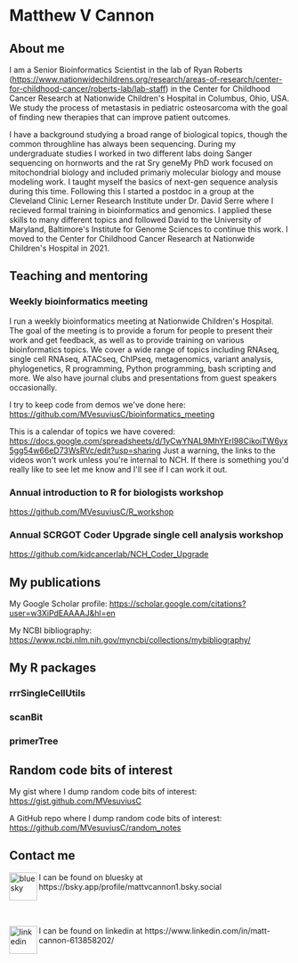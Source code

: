 # Matthew V Cannon

## About me
I am a Senior Bioinformatics Scientist in the lab of Ryan Roberts (https://www.nationwidechildrens.org/research/areas-of-research/center-for-childhood-cancer/roberts-lab/lab-staff) in the Center for Childhood Cancer Research at Nationwide Children's Hospital in Columbus, Ohio, USA. We study the process of metastasis in pediatric osteosarcoma with the goal of finding new therapies that can improve patient outcomes.

I have a background studying a broad range of biological topics, though the common throughline has always been sequencing. During my undergraduate studies I worked in two different labs doing Sanger sequencing on hornworts and the rat Sry geneMy PhD work focused on mitochondrial biology and included primariy molecular biology and mouse modeling work. I taught myself the basics of next-gen sequence analysis during this time. Following this I started a postdoc in a group at the Cleveland Clinic Lerner Research Institute under Dr. David Serre where I recieved formal training in bioinformatics and genomics. I applied these skills to many different topics and followed David to the University of Maryland, Baltimore's Institute for Genome Sciences to continue this work. I moved to the Center for Childhood Cancer Research at Nationwide Children's Hospital in 2021.

## Teaching and mentoring

### Weekly bioinformatics meeting
I run a weekly bioinformatics meeting at Nationwide Children's Hospital. The goal of the meeting is to provide a forum for people to present their work and get feedback, as well as to provide training on various bioinformatics topics. We cover a wide range of topics including RNAseq, single cell RNAseq, ATACseq, ChIPseq, metagenomics, variant analysis, phylogenetics, R programming, Python programming, bash scripting and more. We also have journal clubs and presentations from guest speakers occasionally.

I try to keep code from demos we've done here: https://github.com/MVesuviusC/bioinformatics_meeting

This is a calendar of topics we have covered: https://docs.google.com/spreadsheets/d/1yCwYNAL9MhYErl98CikoiTW6yx5gg54w66eD73WsRVc/edit?usp=sharing
Just a warning, the links to the videos won't work unless you're internal to NCH. If there is something you'd really like to see let me know and I'll see if I can work it out.

### Annual introduction to R for biologists workshop

https://github.com/MVesuviusC/R_workshop

### Annual SCRGOT Coder Upgrade single cell analysis workshop

https://github.com/kidcancerlab/NCH_Coder_Upgrade

## My publications

My Google Scholar profile:
https://scholar.google.com/citations?user=w3XiPdEAAAAJ&hl=en

My NCBI bibliography:
https://www.ncbi.nlm.nih.gov/myncbi/collections/mybibliography/


## My R packages

### rrrSingleCellUtils

### scanBit

### primerTree

## Random code bits of interest

My gist where I dump random code bits of interest: https://gist.github.com/MVesuviusC

A GitHub repo where I dump random code bits of interest: https://github.com/MVesuviusC/random_notes

## Contact me

<img align="left" src="https://upload.wikimedia.org/wikipedia/commons/thumb/7/7a/Bluesky_Logo.svg/600px-Bluesky_Logo.svg.png?20240211144739" alt="bluesky" width="50" height="50"/>
I can be found on bluesky at https://bsky.app/profile/mattvcannon1.bsky.social

<br/><br/>

<img align="left" src="https://upload.wikimedia.org/wikipedia/commons/thumb/8/81/LinkedIn_icon.svg/72px-LinkedIn_icon.svg.png?20210220164014" alt="linkedin" width="50" height="50"/>
I can be found on linkedin at https://www.linkedin.com/in/matt-cannon-613858202/

<br/><br/>
